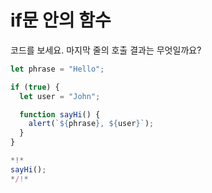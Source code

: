 
# if문 안의 함수

코드를 보세요. 마지막 줄의 호출 결과는 무엇일까요?

```js run
let phrase = "Hello";

if (true) {
  let user = "John";

  function sayHi() {
    alert(`${phrase}, ${user}`);
  }
}

*!*
sayHi();
*/!*
```
